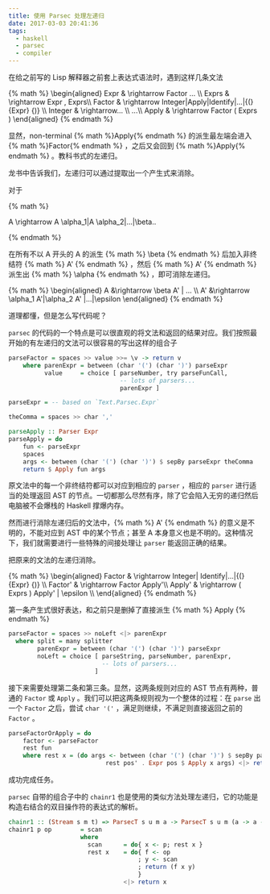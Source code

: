 ```yaml
---
title: 使用 Parsec 处理左递归
date: 2017-03-03 20:41:36
tags:
  - haskell
  - parsec
  - compiler
---
```



在给之前写的 Lisp 解释器之前套上表达式语法时，遇到这样几条文法




{% math %}
\begin{aligned}
Expr & \rightarrow Factor ... \\\\
Exprs & \rightarrow Expr  ,  Exprs\\\\
 Factor & \rightarrow Integer|Apply|Identify|...|{(}  {Expr} {)} \\\\
  Integer & \rightarrow... \\\\
...\\\\
 Apply & \rightarrow  Factor  (  Exprs  )
\end{aligned}
{% endmath %}

显然，non-terminal {% math %}Apply{% endmath %} 的派生最左端会进入  {% math %}Factor{% endmath %} ，之后又会回到 {% math %}Apply{% endmath %} 。教科书式的左递归。



龙书中告诉我们，左递归可以通过提取出一个产生式来消除。



对于

{% math %}

A \rightarrow A \alpha_1|A \alpha_2|...|\beta..

{% endmath %}

在所有不以 A 开头的 A 的派生 {% math %} \beta {% endmath %} 后加入非终结符 {% math %} A' {% endmath %} ，然后 {% math %} A' {% endmath %} 派生出 {% math %} \alpha {% endmath %} ，即可消除左递归。

{% math %}
\begin{aligned}
A &\rightarrow \beta A' | ... \\\\
A' &\rightarrow \alpha_1 A'|\alpha_2 A' |...|\epsilon
\end{aligned}
{% endmath %}

道理都懂，但是怎么写代码呢？

`parsec` 的代码的一个特点是可以很直观的将文法和返回的结果对应。我们按照最开始的有左递归的文法可以很容易的写出这样的组合子

```haskell
parseFactor = spaces >> value >>= \v -> return v
    where parenExpr = between (char '(') (char ')') parseExpr
          value     = choice [ parseNumber, try parseFunCall, 
                               -- lots of parsers...
                               parenExpr ]

parseExpr = -- based on `Text.Parsec.Expr`

theComma = spaces >> char ','

parseApply :: Parser Expr
parseApply = do
    fun <- parseExpr
    spaces
    args <- between (char '(') (char ')') $ sepBy parseExpr theComma
    return $ Apply fun args
```

原文法中的每一个非终结符都可以对应到相应的 `parser` ，相应的 `parser` 进行适当的处理返回 AST 的节点。一切都那么尽然有序，除了它会陷入无穷的递归然后电脑被不会爆栈的 Haskell 撑爆内存。

然而进行消除左递归后的文法中，{% math %} A' {% endmath %} 的意义是不明的，不能对应到 AST 中的某个节点；甚至 A 本身意义也是不明的。这种情况下，我们就需要进行一些特殊的间接处理让 `parser` 能返回正确的结果。

把原来的文法的左递归消除。

{% math %}
\begin{aligned}
Factor & \rightarrow Integer| Identify|...|{(}  {Expr} {)} \\\\
Factor' & \rightarrow Factor   Apply'\\\\
Apply' & \rightarrow   (  Exprs  )  Apply' | \epsilon \\\\
\end{aligned}
{% endmath %}

第一条产生式很好表达，和之前只是删掉了直接派生 {% math %}  Apply {% endmath %} 

```haskell
parseFactor = spaces >> noLeft <|> parenExpr
  where split = many splitter
        parenExpr = between (char '(') (char ')') parseExpr
        noLeft = choice [ parseString, parseNumber, parenExpr,
                          -- lots of parsers...
        				]
```

接下来需要处理第二条和第三条。显然，这两条规则对应的 AST 节点有两种，普通的 `Factor` 或 `Apply` 。我们可以把这两条规则视为一个整体的过程：在 `parse` 出一个 `Factor` 之后，尝试 `char '('` ，满足则继续，不满足则直接返回之前的 `Factor` 。

```haskell
parseFactorOrApply = do
    factor <- parseFactor
    rest fun
    where rest x = (do args <- between (char '(') (char ')') $ sepBy parseExpr theComma
                           rest pos' . Expr pos $ Apply x args) <|> return x
```

成功完成任务。

`parsec` 自带的组合子中的 `chainr1` 也是使用的类似方法处理左递归，它的功能是构造右结合的双目操作符的表达式的解析。

```haskell
chainr1 :: (Stream s m t) => ParsecT s u m a -> ParsecT s u m (a -> a -> a) -> ParsecT s u m a
chainr1 p op        = scan
                    where
                      scan      = do{ x <- p; rest x }
                      rest x    = do{ f <- op
                                    ; y <- scan
                                    ; return (f x y)
                                    }
                                <|> return x
```



